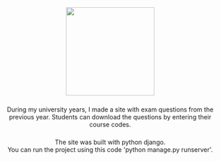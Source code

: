 <div align="center">
  <img height="200" src="https://i.postimg.cc/Jzd9RZr1/noteds-removebg-preview.png"  />
</div>

###

<p align="center">During my university years, I made a site with exam questions from the previous year. Students can download the questions by entering their course codes.</p>

###

<p align="center">The site was built with python django.<br>You can run the project using this code 'python manage.py runserver'.</p>

###

